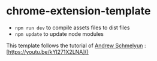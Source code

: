 # chrome-extension-template


* `npm run dev` to compile assets files to dist files
* `npm update` to update node modules



This template follows the tutorial of [Andrew Schmelyun](https://www.youtube.com/c/ASchmelyun) : [https://youtu.be/kYl271X2LNA]()
